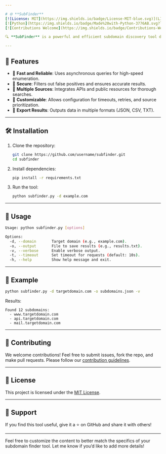 ```yaml
---

# 🌐 **SubFinder**  
[![License: MIT](https://img.shields.io/badge/License-MIT-blue.svg)](LICENSE)  
[![Python](https://img.shields.io/badge/Made%20with-Python-3776AB.svg?logo=python&logoColor=white)](https://www.python.org/)  
[![Contributions Welcome](https://img.shields.io/badge/Contributions-Welcome-brightgreen.svg)](CONTRIBUTING.md)

🔍 **SubFinder** is a powerful and efficient subdomain discovery tool designed for security researchers and bug bounty hunters. It helps uncover subdomains of a target domain using various techniques like DNS brute-forcing, API integrations, and OSINT.  

---
```


## 🚀 **Features**  

- 🌟 **Fast and Reliable**: Uses asynchronous queries for high-speed enumeration.  
- 🔐 **Secure**: Filters out false positives and ensures accurate results.  
- 📡 **Multiple Sources**: Integrates APIs and public resources for thorough searches.  
- 📜 **Customizable**: Allows configuration for timeouts, retries, and source prioritization.  
- 📁 **Export Results**: Outputs data in multiple formats (JSON, CSV, TXT).  

---

## 🛠️ **Installation**  

1. Clone the repository:  
   ```bash  
   git clone https://github.com/username/subfinder.git  
   cd subfinder  
   ```  

2. Install dependencies:  
   ```bash  
   pip install -r requirements.txt  
   ```  

3. Run the tool:  
   ```bash  
   python subfinder.py -d example.com  
   ```  

---

## 📖 **Usage**  

```bash  
Usage: python subfinder.py [options]  

Options:  
  -d, --domain       Target domain (e.g., example.com).  
  -o, --output       File to save results (e.g., results.txt).  
  -v, --verbose      Enable verbose output.  
  -t, --timeout      Set timeout for requests (default: 10s).  
  -h, --help         Show help message and exit.  
```  

---

## 🎯 **Example**  

```bash  
python subfinder.py -d targetdomain.com -o subdomains.json -v  
```  
Results:  
```
Found 12 subdomains:  
  - www.targetdomain.com  
  - api.targetdomain.com  
  - mail.targetdomain.com  
```  

---

## 🤝 **Contributing**  

We welcome contributions! Feel free to submit issues, fork the repo, and make pull requests. Please follow our [contribution guidelines](CONTRIBUTING.md).  

---

## 📜 **License**  

This project is licensed under the [MIT License](LICENSE).  

---

## 🌟 **Support**  

If you find this tool useful, give it a ⭐ on GitHub and share it with others!  

---

Feel free to customize the content to better match the specifics of your subdomain finder tool. Let me know if you’d like to add more details!
